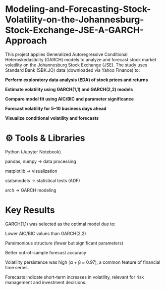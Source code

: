 # Modeling-and-Forecasting-Stock-Volatility-on-the-Johannesburg-Stock-Exchange-JSE-A-GARCH-Approach
This project applies Generalized Autoregressive Conditional Heteroskedasticity (GARCH) models to analyze and forecast stock market volatility on the Johannesburg Stock Exchange (JSE).
The study uses Standard Bank (SBK.JO) data (downloaded via Yahoo Finance) to:

**Perform exploratory data analysis (EDA) of stock prices and returns**

**Estimate volatility using GARCH(1,1) and GARCH(2,2) models**

**Compare model fit using AIC/BIC and parameter significance**

**Forecast volatility for 5–10 business days ahead**

**Visualize conditional volatility and forecasts**

# **⚙️ Tools & Libraries**

Python (Jupyter Notebook)

pandas, numpy → data processing

matplotlib → visualization

statsmodels → statistical tests (ADF)

arch → GARCH modeling

# **Key Results**

GARCH(1,1) was selected as the optimal model due to:

Lower AIC/BIC values than GARCH(2,2)

Parsimonious structure (fewer but significant parameters)

Better out-of-sample forecast accuracy

Volatility persistence was high (α + β ≈ 0.97), a common feature of financial time series.

Forecasts indicate short-term increases in volatility, relevant for risk management and investment decisions.
